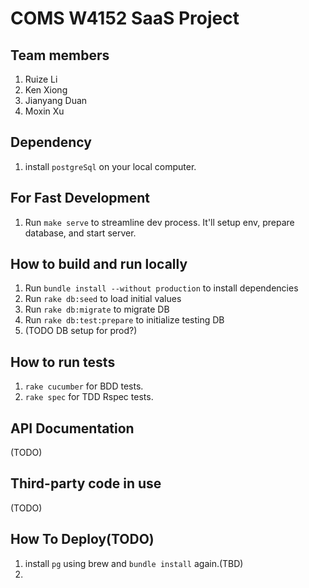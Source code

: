 # COMS W4152 SaaS Project

## Team members
1. Ruize Li
2. Ken Xiong
3. Jianyang Duan
4. Moxin Xu
## Dependency
1. install `postgreSql` on your local computer.

## For Fast Development
1. Run `make serve` to streamline dev process. It'll setup env, prepare database, and start server.
 
## How to build and run locally
1. Run `bundle install --without production` to install dependencies
2. Run `rake db:seed` to load initial values
3. Run `rake db:migrate` to migrate DB
4. Run `rake db:test:prepare` to initialize testing DB
5. (TODO DB setup for prod?)

## How to run tests
1. `rake cucumber` for BDD tests.
2. `rake spec` for TDD Rspec tests.

## API Documentation
(TODO)
## Third-party code in use
(TODO)
## How To Deploy(TODO)
1. install `pg` using brew and `bundle install` again.(TBD)
2. 